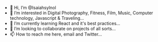 - 👋 Hi, I’m @Isaiahsylnol
- 👀 I’m interested in Digital Photography, Fitness, Film, Music, Computer technology, Javascript & Traveling...
- 🌱 I’m currently learning React and it's best practices...
- 💞️ I’m looking to collaborate on projects of all sorts...
- 📫 How to reach me here, email and Twitter...

<!---
Isaiahsylnol/Isaiahsylnol is a ✨ special ✨ repository because its `README.md` (this file) appears on your GitHub profile.
You can click the Preview link to take a look at your changes.
--->
